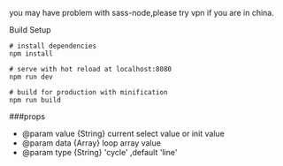 you may have problem with sass-node,please try vpn if you are in china.

Build Setup

```
# install dependencies
npm install

# serve with hot reload at localhost:8080
npm run dev

# build for production with minification
npm run build

```
###props
   * @param value {String} current select value or init value
   * @param data {Array} loop array value
   * @param type {String} 'cycle' ,default 'line'
